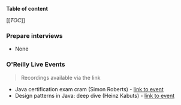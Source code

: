 **Table of content**

[[_TOC_]]

### Prepare interviews

* None

### O'Reilly Live Events
> Recordings available via the link

* Java certification exam cram (Simon Roberts) - [link to event](https://learning.oreilly.com/live-events/java-11-certification-1z0-819-exam-cram/0636920507789/0636920077003/)
* Design patterns in Java: deep dive (Heinz Kabuts) - [link to event](https://learning.oreilly.com/live-events/design-patterns-in-java-deep-dive/0636920391081/0636920075367/)